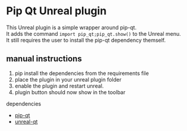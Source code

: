# Pip Qt Unreal plugin

This Unreal plugin is a simple wrapper around pip-qt.  
It adds the command `import pip_qt;pip_qt.show()` to the Unreal menu.  
It still requires the user to install the pip-qt dependency themself.  

## manual instructions
1. pip install the dependencies from the requirements file
2. place the plugin in your unreal plugin folder
3. enable the plugin and restart unreal.
4. plugin button should now show in the toolbar

dependencies
- [pip-qt](https://github.com/hannesdelbeke/pip-qt)
- [unreal-qt](https://github.com/hannesdelbeke/unreal-qt)

